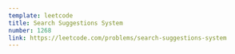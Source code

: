 ```yaml
---
template: leetcode
title: Search Suggestions System
number: 1268
link: https://leetcode.com/problems/search-suggestions-system
---
```

